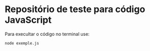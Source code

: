 # Repositório de teste para código JavaScript

Para execultar o código no terminal use:

```
node exemple.js
```